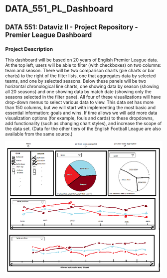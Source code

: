 # DATA_551_PL_Dashboard

## DATA 551: Dataviz II - Project Repository - Premier League Dashboard

### Project Description

This dashboard will be based on 20 years of English Premier League data. At the top left, users will be able to filter (with checkboxes) on two columns: team and season. There will be two comparison charts (pie charts or bar charts) to the right of the filter lists, one that aggregates data by selected teams, and one by selected seasons. Below these panels will be two horizontal chronological line charts, one showing data by season (showing all 20 seasons) and one showing data by match date (showing only the seasons selected in the filter pane). All four of these visualizations will have drop-down menus to select various data to view. This data set has more than 150 columns, but we will start with implementing the most basic and essential information: goals and wins. If time allows we will add more data visualization options (for example, fouls and cards) to these dropdowns, add functionality (such as changing chart styles), and increase the scope of the data set. (Data for the other tiers of the English Football League are also available from the same source.)

![image](sketch.png)
